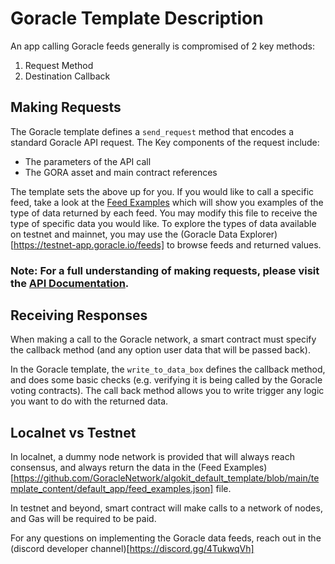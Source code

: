 # Goracle Template Description

An app calling Goracle feeds generally is compromised of 2 key methods:

1. Request Method
2. Destination Callback

## Making Requests

The Goracle template defines a `send_request` method that encodes a standard Goracle API request. The Key components of the request include:

- The parameters of the API call
- The GORA asset and main contract references

The template sets the above up for you. If you would like to call a specific feed, take a look at the [Feed Examples](https://github.com/GoracleNetwork/algokit_default_template/blob/main/template_content/default_app/feed_examples.json) which will show you examples of the type of data returned by each feed. You may modify this file to receive the type of specific data you would like. To explore the types of data available on testnet and mainnet, you may use the (Goracle Data Explorer)[https://testnet-app.goracle.io/feeds] to browse feeds and returned values.

### Note: For a full understanding of making requests, please visit the [API Documentation](https://github.com/GoracleNetwork/algokit_default_template/blob/main/template_content/default_app/Smart%20Contract%20API.md).

## Receiving Responses

When making a call to the Goracle network, a smart contract must specify the callback method (and any option user data that will be passed back). 

In the Goracle template, the `write_to_data_box` defines the callback method, and does some basic checks (e.g. verifying it is being called by the Goracle voting contracts). The call back method allows you to write trigger any logic you want to do with the returned data.

## Localnet vs Testnet

In localnet, a dummy node network is provided that will always reach consensus, and always return the data in the (Feed Examples)[https://github.com/GoracleNetwork/algokit_default_template/blob/main/template_content/default_app/feed_examples.json] file. 

In testnet and beyond, smart contract will make calls to a network of nodes, and Gas will be required to be paid.

For any questions on implementing the Goracle data feeds, reach out in the (discord developer channel)[https://discord.gg/4TukwqVh]
